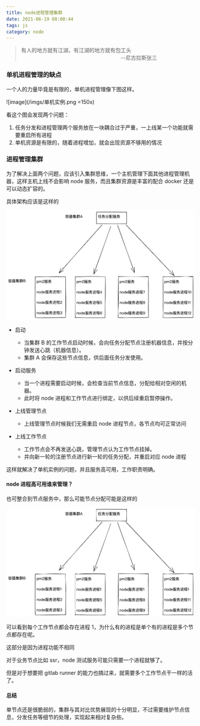```yaml
---
title: node进程管理集群
date: 2021-06-19 08:00:44
tags: js
category: node
---
```


<style>
.dark .post img{
	filter: contrast(0);
}
</style>

> 有人的地方就有江湖，有江湖的地方就有包工头
> &emsp;&emsp;&emsp;&emsp;&emsp;&emsp;&emsp;&emsp;&emsp;&emsp;&emsp;&emsp;&emsp;&emsp;&emsp;&emsp;&emsp;&emsp;&emsp;--尼古拉斯张三

### 单机进程管理的缺点

一个人的力量毕竟是有限的，单机进程管理像下图这样。

![image](/imgs/单机实例.png =150x)

看这个图会发现两个问题：

1. 任务分发和进程管理两个服务放在一块耦合过于严重，一上线某一个功能就需要重启所有进程
2. 单机资源是有限的，随着进程增加，就会出现资源不够用的情况

### 进程管理集群

为了解决上面两个问题，应该引入集群思维，一个主机管理下面其他进程管理机器，这样主机上线不会影响 node 服务，而且集群资源是丰富的配合 docker 还是可以动态扩容的。

具体架构应该是这样的

![image](/imgs/集群架构.png)

- 启动

  - 当集群 B 的工作节点启动时候，会向任务分配节点注册机器信息，并按分钟发送心跳（机器信息）。
  - 集群 A 会保存这些节点信息，供后面任务分发使用。

- 启动服务

  - 当一个进程需要启动时候，会检查当前节点信息，分配给相对空闲的机器。
  - 此时将 node 进程和工作节点进行绑定，以供后续重启暂停操作。

- 上线管理节点

  - 上线管理节点时候我们无需重启 node 进程节点，各节点均可正常访问

- 上线工作节点
  - 工作节点会不再发送心跳，管理节点认为工作节点挂掉。
  - 并向新一轮的注册节点进行新一轮的任务分配，并重启对应 node 进程

这样就解决了单机实例的问题，并且服务高可用，工作职责明确。

#### node 进程高可用谁来管理？

也可整合到节点服务中，那么可能节点分配可能是这样的

![image](/imgs/多进程组.png)

可以看到每个工作节点都会存在进程 1，为什么有的进程是单个有的进程是多个节点都存在呢。

这部分是因为进程功能不相同

对于业务节点比如 ssr，node 测试服务可能只需要一个进程就够了。

但是对于想要把 gitlab runner 的能力也搞过来，就需要多个工作节点干一样的活了。

#### 总结

单节点还是很脆弱的，集群与其对比优势展现的十分明显，不过需要维护节点信息，分发任务等细节的处理，实现起来相对复杂些。
